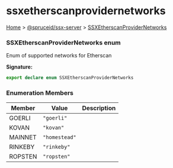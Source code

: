 # ssxetherscanprovidernetworks

[Home](https://github.com/spruceid/ssx/blob/main/documentation/reference/ssx-server/index.md) > [@spruceid/ssx-server](./) > [SSXEtherscanProviderNetworks](ssx-server.ssxetherscanprovidernetworks.md)

### SSXEtherscanProviderNetworks enum

Enum of supported networks for Etherscan

**Signature:**

```typescript
export declare enum SSXEtherscanProviderNetworks 
```

### Enumeration Members

| Member  | Value         | Description |
| ------- | ------------- | ----------- |
| GOERLI  | `"goerli"`    |             |
| KOVAN   | `"kovan"`     |             |
| MAINNET | `"homestead"` |             |
| RINKEBY | `"rinkeby"`   |             |
| ROPSTEN | `"ropsten"`   |             |
